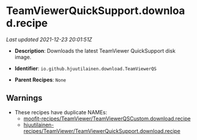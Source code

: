 # TeamViewerQuickSupport.download.recipe

_Last updated 2021-12-23 20:01:51Z_

- **Description**: Downloads the latest TeamViewer QuickSupport disk image.

- **Identifier**: `io.github.hjuutilainen.download.TeamViewerQS`

- **Parent Recipes**: `None`


## Warnings

- These recipes have duplicate NAMEs:
    - [moofit-recipes/TeamViewer/TeamViewerQSCustom.download.recipe](/autopkg-dupe-tracker/moofit-recipes/TeamViewer/TeamViewerQSCustom.download.recipe)
    - [hjuutilainen-recipes/TeamViewer/TeamViewerQuickSupport.download.recipe](/autopkg-dupe-tracker/hjuutilainen-recipes/TeamViewer/TeamViewerQuickSupport.download.recipe)